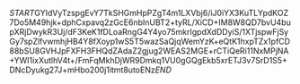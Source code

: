 $START$GYIdVyTzspgEvY7TkSHGmHpPZgT4m1LXVbj6/iJ0iYX3KuTLYpdKOZ7Do5M49hjk+dphCxpavq2zGcE6nbInUBT2+tyRL/XiCD+IM8W8QD7bvU4bupXRjDwykR3Uj/dF3KeK1fDLoaRngG4Y4yo75mkrIgpdXdDDyiS/1XTjspwFjSyGy7spZlfvwmhjHB4Y8fXoyp1wS5T5wazSaQjqWemYzK+eQtK1hxpTZx1pfCD88bSU8GVHJpFXFH3FHQdZAdaZ2gjug2WEAS2MGE+rCTiQeRi11NxMPjNA+YWI1ixXutlhV4t+/FmFqMkhDjWR9Dmkq1VU0gGQgEkb5xrETJ3v7SrD1S5+DNcDyukg27J+mHbo200j1itmt8utoENz$END$